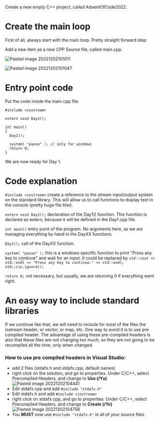 Create a new empty C++ project, called AdventOfCode2022.

# Create the main loop

First of all, always start with the main loop.
Pretty straight forward step:

Add a new item as a new CPP Source file, called main.cpp.

![Pasted image 20221202101011](https://user-images.githubusercontent.com/14072620/206445947-31654e33-4ba8-463e-975d-a4dc24ceceed.png)

![Pasted image 20221202101047](https://user-images.githubusercontent.com/14072620/206445977-0e29dbe6-5f45-4dc4-b224-2e5acd3d03b2.png)

# Entry point code

Put the code inside the main.cpp file:

```
#include <iostream>

extern void Day1();

int main()
{
  Day1();

  system( "pause" ); // only for windows
  return 0;
}
```

We are now ready for Day 1.

# Code explanation

`#include <iostream>` create a reference to the stream input/output system on the standard library. This will allow us to call functions to display text in the console (pretty huge file btw).

`extern void Day1();` declaration of the Day1() function. This function is declared as extern, because it will be defined in the Day1.cpp file.

`int main()` entry point of the program. No arguments here, as we are managing everything by hand in the DayXX functions.

`Day1();` call of the DayXX function.

`system( "pause" );` this is a windows specific function to print "Press any key to continue" and wait for an input. It could be replaced by `std::cout << std::endl << "Press any key to continue." << std::endl; std::cin.ignore();`

`return 0;` not necessary, but usually, we are returning 0 if everything went right.

# An easy way to include standard libraries

If we continue like that, we will need to include for most of the files the iostream header, or vector, or map, etc.
One way to avoid it is to use pre compiled header.
The advantage of using these pre-compiled headers is also that these files are not changing too much, so they are not going to be recompiled all the time, only when changed.

### How to use pre compiled headers in Visual Studio:

- add 2 files (stdafx.h and stdafx.cpp, default names)
- right click on the solution, and go to properties. Under C/C++, select Precompiled Headers, and change to **Use (/Yu)**
![Pasted image 20221202104441](https://user-images.githubusercontent.com/14072620/206446031-102e662b-8c3f-47ff-87ae-cc1175b1c84c.png)
- Edit stdafx.cpp and add `#include "stdafx.h"`
- Edit stdafx.h and add `#include <iostream>`
- right click on stdafx.cpp, and go to properties. Under C/C++, select Precompiled Headers, and change to **Create (/Yc)**
![Pasted image 20221202104756](https://user-images.githubusercontent.com/14072620/206446078-a92aa2b7-a5ef-40d1-8f35-6ea76c16b748.png)
- You **MUST** now use `#include "stdafx.h"` in all of your source files.

